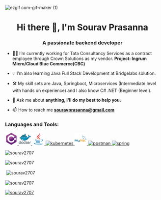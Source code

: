 ![ezgif com-gif-maker (1)](https://user-images.githubusercontent.com/107973014/207383090-a318a012-4a43-463b-91b6-ca67ab71ac68.gif)

<h1 align="center">Hi there 👋, I'm Sourav Prasanna</h1>
<h3 align="center">A passionate backend developer</h3>

- 👨‍💻 I’m currently working for Tata Consultancy Services as a contract employee through Crown Solutions as my vendor. **Project: Ingrum Micro/Cloud Blue Commerce(CBC)**

- 💡 I’m also learning Java Full Stack Development at Bridgelabs solution.

- 🛠  My skill sets are Java, Springboot, Microservices (Intermediate level with hands on experience) and I also know C# .NET (Beginner level).

- 💬 Ask me about **anything, I'll do my best to help you.**

- 📫 How to reach me **souravprasanna@gmail.com**

<h3 align="left">Languages and Tools:</h3>
<p align="left"> <a href="https://www.w3schools.com/cs/" target="_blank" rel="noreferrer"> <img src="https://raw.githubusercontent.com/devicons/devicon/master/icons/csharp/csharp-original.svg" alt="csharp" width="40" height="40"/> </a> <a href="https://www.docker.com/" target="_blank" rel="noreferrer"> <img src="https://raw.githubusercontent.com/devicons/devicon/master/icons/docker/docker-original-wordmark.svg" alt="docker" width="40" height="40"/> </a> <a href="https://www.java.com" target="_blank" rel="noreferrer"> <img src="https://raw.githubusercontent.com/devicons/devicon/master/icons/java/java-original.svg" alt="java" width="40" height="40"/> </a> <a href="https://kubernetes.io" target="_blank" rel="noreferrer"> <img src="https://www.vectorlogo.zone/logos/kubernetes/kubernetes-icon.svg" alt="kubernetes" width="40" height="40"/> </a> <a href="https://www.mysql.com/" target="_blank" rel="noreferrer"> <img src="https://raw.githubusercontent.com/devicons/devicon/master/icons/mysql/mysql-original-wordmark.svg" alt="mysql" width="40" height="40"/> </a> <a href="https://postman.com" target="_blank" rel="noreferrer"> <img src="https://www.vectorlogo.zone/logos/getpostman/getpostman-icon.svg" alt="postman" width="40" height="40"/> </a> <a href="https://spring.io/" target="_blank" rel="noreferrer"> <img src="https://www.vectorlogo.zone/logos/springio/springio-icon.svg" alt="spring" width="40" height="40"/> </a> </p>

<p align="left"> <img src="https://komarev.com/ghpvc/?username=sourav2707&label=Profile%20views&color=0e75b6&style=flat" alt="sourav2707" /> </p> 

<p><img align="center" src="https://github-readme-stats.vercel.app/api/top-langs?username=sourav2707&show_icons=true&locale=en&layout=compact" alt="sourav2707" /></p>

<p>&nbsp;<img align="center" src="https://github-readme-stats.vercel.app/api?username=sourav2707&show_icons=true&locale=en" alt="sourav2707" /></p>

<p><img align="center" src="https://github-readme-streak-stats.herokuapp.com/?user=sourav2707&" alt="sourav2707" /></p>

<p align="left"> <a href="https://github.com/ryo-ma/github-profile-trophy"><img src="https://github-profile-trophy.vercel.app/?username=sourav2707" alt="sourav2707" /></a> </p>
